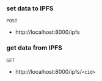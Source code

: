 ### set data to IPFS

`POST`

- http://localhost:8000/ipfs

### get data from IPFS

`GET`

- http://localhost:8000/ipfs/`<cid>`
